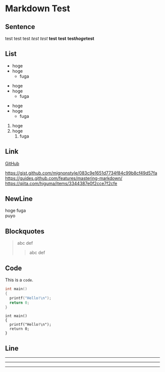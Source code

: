 # Markdown Test

##  Sentence
test
test
test
*test*
_test_
**test**
__test__
__test*hoge*test__

##  List
* hoge
* hoge
  * fuga

- hoge
- hoge
  - fuga

+ hoge
+ hoge
  + fuga

1. hoge
1. hoge
   1. fuga

##  Link
[GitHub](http://github.com)

https://gist.github.com/mignonstyle/083c9e1651d7734f84c99b8cf49d57fa
https://guides.github.com/features/mastering-markdown/
https://qiita.com/higuma/items/3344387e0f2cce7f2cfe

##  NewLine
hoge
fuga  
puyo

##  Blockquotes
> abc
> def
>> abc
>> def

##  Code
This is a `code`.

```C
int main()
{
  printf("Hello!\n");
  return 0;
}
```
    int main()
    {
      printf("Hello!\n");
      return 0;
    }

##  Line

---
***
___
